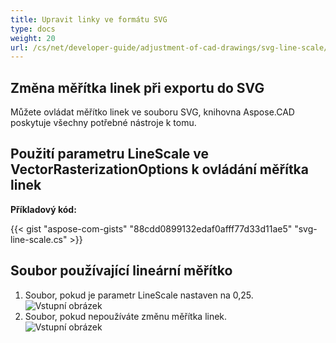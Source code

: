 ```yaml
---
title: Upravit linky ve formátu SVG
type: docs
weight: 20
url: /cs/net/developer-guide/adjustment-of-cad-drawings/svg-line-scale/
---
```



## **Změna měřítka linek při exportu do SVG**

Můžete ovládat měřítko linek ve souboru SVG, knihovna Aspose.CAD poskytuje všechny potřebné nástroje k tomu.

## **Použití parametru LineScale ve VectorRasterizationOptions k ovládání měřítka linek**

**Příkladový kód:**

{{< gist "aspose-com-gists" "88cdd0899132edaf0afff77d33d11ae5" "svg-line-scale.cs" >}}


## Soubor používající lineární měřítko
1. Soubor, pokud je parametr LineScale nastaven na 0,25.<br>
![Vstupní obrázek](/_assets/guide/svg/line_scale_0.25.png)<br>
1. Soubor, pokud nepoužíváte změnu měřítka linek.<br>
![Vstupní obrázek](/_assets/guide/svg/basic_options.png)<br>

